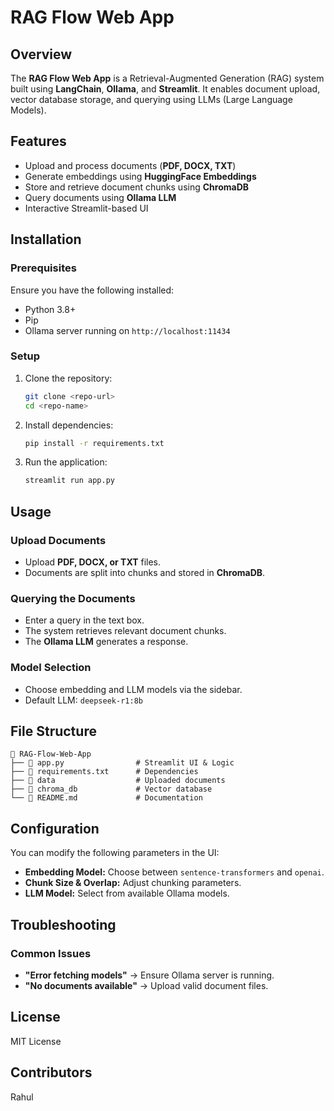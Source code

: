 # RAG Flow Web App

## Overview
The **RAG Flow Web App** is a Retrieval-Augmented Generation (RAG) system built using **LangChain**, **Ollama**, and **Streamlit**. It enables document upload, vector database storage, and querying using LLMs (Large Language Models).

## Features
- Upload and process documents (**PDF, DOCX, TXT**)
- Generate embeddings using **HuggingFace Embeddings**
- Store and retrieve document chunks using **ChromaDB**
- Query documents using **Ollama LLM**
- Interactive Streamlit-based UI

## Installation
### Prerequisites
Ensure you have the following installed:
- Python 3.8+
- Pip
- Ollama server running on `http://localhost:11434`

### Setup
1. Clone the repository:
   ```bash
   git clone <repo-url>
   cd <repo-name>
   ```
2. Install dependencies:
   ```bash
   pip install -r requirements.txt
   ```
3. Run the application:
   ```bash
   streamlit run app.py
   ```

## Usage
### Upload Documents
- Upload **PDF, DOCX, or TXT** files.
- Documents are split into chunks and stored in **ChromaDB**.

### Querying the Documents
- Enter a query in the text box.
- The system retrieves relevant document chunks.
- The **Ollama LLM** generates a response.

### Model Selection
- Choose embedding and LLM models via the sidebar.
- Default LLM: `deepseek-r1:8b`

## File Structure
```
📂 RAG-Flow-Web-App
├── 📄 app.py                # Streamlit UI & Logic
├── 📄 requirements.txt      # Dependencies
├── 📂 data                  # Uploaded documents
├── 📂 chroma_db             # Vector database
└── 📄 README.md             # Documentation
```

## Configuration
You can modify the following parameters in the UI:
- **Embedding Model:** Choose between `sentence-transformers` and `openai`.
- **Chunk Size & Overlap:** Adjust chunking parameters.
- **LLM Model:** Select from available Ollama models.

## Troubleshooting
### Common Issues
- **"Error fetching models"** → Ensure Ollama server is running.
- **"No documents available"** → Upload valid document files.

## License
MIT License

## Contributors
Rahul

